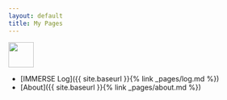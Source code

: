 ```yaml
---
layout: default
title: My Pages
---
```

<img src="https://chriswils95.github.io/chriswils.github.io//pic.jpg" width="50" height="50"/>

  * [IMMERSE Log]({{ site.baseurl }}{% link _pages/log.md %})
  * [About]({{ site.baseurl }}{% link _pages/about.md %})
  